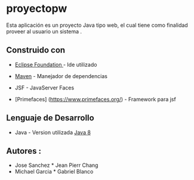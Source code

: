# proyectopw

Esta aplicación es un proyecto Java tipo web, el cual tiene 
como finalidad proveer al usuario un sistema .
 
 ## Construido  con
 
* [Eclipse Foundation ](https://www.eclipse.org/ide/) - Ide utilizado 

* [Maven](https://maven.apache.org/) - Manejador de dependencias

* JSF - JavaServer Faces  
* [Primefaces] (https://www.primefaces.org/) - Framework para jsf 

## Lenguaje de Desarrollo
 
* Java  - Version utilizada [Java 8](https://www.java.com/es/download/)

## Autores :
* Jose Sanchez           * Jean Pierr Chang 
* Michael Garcia         * Gabriel Blanco
